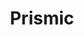 ---
title: "Prismic"
icon: images/icons/prismic.svg
official_url: https://prismic.io/
taxonomy: cms
---